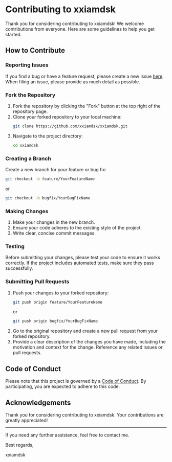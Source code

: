 # Contributing to xxiamdsk

Thank you for considering contributing to xxiamdsk! We welcome contributions from everyone. Here are some guidelines to help you get started.

## How to Contribute

### Reporting Issues

If you find a bug or have a feature request, please create a new issue [here](https://github.com/xxiamdsk/xxiamdsk/issues). When filing an issue, please provide as much detail as possible.

### Fork the Repository

1. Fork the repository by clicking the "Fork" button at the top right of the repository page.
2. Clone your forked repository to your local machine:
   ```sh
   git clone https://github.com/xxiamdsk/xxiamdsk.git
   ```
3. Navigate to the project directory:
   ```sh
   cd xxiamdsk
   ```

### Creating a Branch

Create a new branch for your feature or bug fix:
```sh
git checkout -b feature/YourFeatureName
```
or
```sh
git checkout -b bugfix/YourBugFixName
```

### Making Changes

1. Make your changes in the new branch.
2. Ensure your code adheres to the existing style of the project.
3. Write clear, concise commit messages.

### Testing

Before submitting your changes, please test your code to ensure it works correctly. If the project includes automated tests, make sure they pass successfully.

### Submitting Pull Requests

1. Push your changes to your forked repository:
   ```sh
   git push origin feature/YourFeatureName
   ```
   or
   ```sh
   git push origin bugfix/YourBugFixName
   ```
2. Go to the original repository and create a new pull request from your forked repository.
3. Provide a clear description of the changes you have made, including the motivation and context for the change. Reference any related issues or pull requests.

## Code of Conduct

Please note that this project is governed by a [Code of Conduct](CODE_OF_CONDUCT.md). By participating, you are expected to adhere to this code.

## Acknowledgements

Thank you for considering contributing to xxiamdsk. Your contributions are greatly appreciated!

---

If you need any further assistance, feel free to contact me.

Best regards,

xxiamdsk
